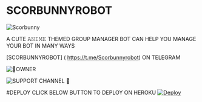 # SCORBUNNYROBOT
![Scorbunny]( https://telegra.ph/file/bf292ad4927c6c3a3d928.jpg)

A CUTE 𝙰𝙽𝙸𝙼𝙴 THEMED GROUP MANAGER BOT
CAN HELP YOU MANAGE YOUR BOT IN MANY WAYS

[SCORBUNNYROBOT] ( https://t.me/Scorbunnyrobot) ON TELEGRAM

![👑OWNER]( https://t.me/Aryanjawale)

![SUPPORT CHANNEL 🔗]( https://t.me/trainer_zone)


#DEPLOY 
CLICK BELOW BUTTON TO DEPLOY ON HEROKU
[![Deploy](https://www.herokucdn.com/deploy/button.svg)](https://heroku.com/deploy?template=https://github.com/Aquila-14/EMCEE.git) 
